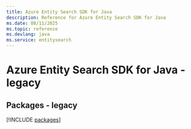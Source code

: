 ```yaml
---
title: Azure Entity Search SDK for Java
description: Reference for Azure Entity Search SDK for Java
ms.date: 08/11/2025
ms.topic: reference
ms.devlang: java
ms.service: entitysearch
---
```

# Azure Entity Search SDK for Java - legacy
## Packages - legacy
[!INCLUDE [packages](entity-search-index.md)]